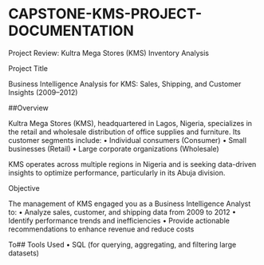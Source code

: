 # CAPSTONE-KMS-PROJECT-DOCUMENTATION
Project Review: Kultra Mega Stores (KMS) Inventory Analysis

Project Title

Business Intelligence Analysis for KMS: Sales, Shipping, and Customer Insights (2009–2012)


 ##Overview

Kultra Mega Stores (KMS), headquartered in Lagos, Nigeria, specializes in the retail and wholesale distribution of office supplies and furniture. Its customer segments include:
	•	Individual consumers (Consumer)
	•	Small businesses (Retail)
	•	Large corporate organizations (Wholesale)

KMS operates across multiple regions in Nigeria and is seeking data-driven insights to optimize performance, particularly in its Abuja division.

Objective

The management of KMS engaged you as a Business Intelligence Analyst to:
	•	Analyze sales, customer, and shipping data from 2009 to 2012
	•	Identify performance trends and inefficiencies
	•	Provide actionable recommendations to enhance revenue and reduce costs
 
To## Tools Used
	•	SQL (for querying, aggregating, and filtering large datasets)
